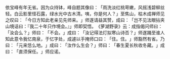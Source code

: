 依宝峰有年无省。因为众持钵，峰自题其像曰：​「雨洗淡红桃萼嫩，风摇浅碧柳丝轻。白云影里怪石露，绿水光中古木清。咦，你是何人？​」至焦山，枯木成禅师见之叹曰：​「今日方知此老亲见先师来。​」师遂请益其赞，成曰：​「岂不见法眼拈夹山境话曰：『我二十年只作境会。』」师即契悟。​《萝湖野录》云：成指偈问师曰：​「汝会么？​」师曰：​「不会。​」成曰：​「汝记得法灯拟寒山诗否？​」师遂踊至谁人知此意令我忆南泉，于忆字处，成遽以手掩师口曰：​「住。住。​」师豁然有省。乃曰：​「元来恁么地。​」成曰：​「汝作么生会？​」师曰：​「春生夏长秋收冬藏。​」成曰：​「直须保任。​」师应诺。